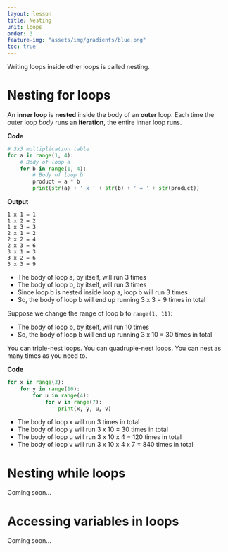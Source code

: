```yaml
---
layout: lesson
title: Nesting
unit: loops
order: 3
feature-img: "assets/img/gradients/blue.png"
toc: true
---
```


Writing loops inside other loops is called nesting.

# Nesting for loops

An **inner loop** is **nested** inside the body of an **outer** loop. Each time the outer loop _body_ runs an **iteration**, the entire inner loop runs.

**Code**

```python
# 3x3 multiplication table
for a in range(1, 4):
    # Body of loop a
    for b in range(1, 4):
        # Body of loop b
        product = a * b
        print(str(a) + ' x ' + str(b) + ' = ' + str(product))
```

**Output**

```
1 x 1 = 1
1 x 2 = 2
1 x 3 = 3
2 x 1 = 2
2 x 2 = 4
2 x 3 = 6
3 x 1 = 3
3 x 2 = 6
3 x 3 = 9
```

- The body of loop a, by itself, will run 3 times
- The body of loop b, by itself, will run 3 times
- Since loop b is nested inside loop a, loop b will run 3 times
- So, the body of loop b will end up running 3 x 3 = 9 times in total

Suppose we change the range of loop b to `range(1, 11)`:

- The body of loop b, by itself, will run 10 times
- So, the body of loop b will end up running 3 x 10 = 30 times in total

You can triple-nest loops. You can quadruple-nest loops. You can nest as many times as you need to.

**Code**
```python
for x in range(3):
    for y in range(10):
        for u in range(4):
            for v in range(7):
                print(x, y, u, v)
```

- The body of loop x will run 3 times in total
- The body of loop y will run 3 x 10 = 30 times in total
- The body of loop u will run 3 x 10 x 4 = 120 times in total
- The body of loop v will run 3 x 10 x 4 x 7 = 840 times in total

# Nesting while loops

Coming soon...

# Accessing variables in loops

Coming soon...
